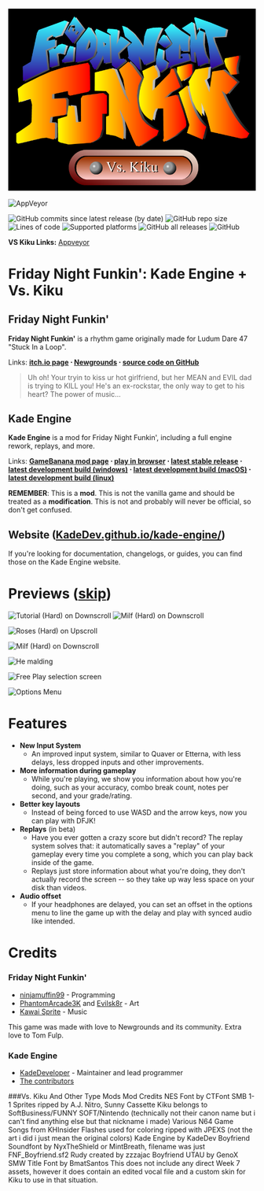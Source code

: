 ![Kade Engine logo](https://raw.githubusercontent.com/craftersshaft/FNF-Vs-Kiku/master/vs%20kiku%20logo.png)

![AppVeyor](https://img.shields.io/appveyor/build/craftersshaft/fnf-vs-kiku?label=windows%20build)

![GitHub commits since latest release (by date)](https://img.shields.io/github/commits-since/craftersshaft/FNF-Vs-Kiku/latest) ![GitHub repo size](https://img.shields.io/github/repo-size/craftersshaft/FNF-Vs-Kiku) ![Lines of code](https://img.shields.io/tokei/lines/github/craftersshaft/FNF-Vs-Kiku) ![Supported platforms](https://img.shields.io/badge/supported%20platforms-windows) ![GitHub all releases](https://img.shields.io/github/downloads/craftersshaft/FNF-Vs-Kiku/total) ![GitHub](https://img.shields.io/github/license/craftersshaft/FNF-Vs-Kiku)

**VS Kiku Links:** [Appveyor](https://ci.appveyor.com/project/craftersshaft/fnf-vs-kiku)

# Friday Night Funkin': Kade Engine + Vs. Kiku
## Friday Night Funkin'
**Friday Night Funkin'** is a rhythm game originally made for Ludum Dare 47 "Stuck In a Loop".

Links: **[itch.io page](https://ninja-muffin24.itch.io/funkin) ⋅ [Newgrounds](https://www.newgrounds.com/portal/view/770371) ⋅ [source code on GitHub](https://github.com/ninjamuffin99/Funkin)**
> Uh oh! Your tryin to kiss ur hot girlfriend, but her MEAN and EVIL dad is trying to KILL you! He's an ex-rockstar, the only way to get to his heart? The power of music... 

## Kade Engine
**Kade Engine** is a mod for Friday Night Funkin', including a full engine rework, replays, and more.

Links: **[GameBanana mod page](https://gamebanana.com/gamefiles/16761) ⋅ [play in browser](https://funkin.puyo.xyz) ⋅ [latest stable release](https://github.com/KadeDev/Kade-Engine/releases/latest) ⋅ [latest development build (windows)](https://ci.appveyor.com/project/KadeDev/kade-engine-windows/build/artifacts) ⋅ [latest development build (macOS)](https://ci.appveyor.com/project/KadeDev/kade-engine-macos/build/artifacts) ⋅ [latest development build (linux)](https://ci.appveyor.com/project/KadeDev/kade-engine-linux/build/artifacts)**

**REMEMBER**: This is a **mod**. This is not the vanilla game and should be treated as a **modification**. This is not and probably will never be official, so don't get confused.

## Website ([KadeDev.github.io/kade-engine/](https://KadeDev.github.io/Kade-Engine/))
If you're looking for documentation, changelogs, or guides, you can find those on the Kade Engine website.

# Previews ([skip](#features))

![Tutorial (Hard) on Downscroll](https://user-images.githubusercontent.com/15311104/113989685-fa5aea80-9850-11eb-9180-f5819a774c79.gif) ![Milf (Hard) on Downscroll](https://user-images.githubusercontent.com/15311104/113990845-2c208100-9852-11eb-8e6d-f1c9e8439871.gif)

![Roses (Hard) on Upscroll](https://user-images.githubusercontent.com/15311104/113993573-e31dfc00-9854-11eb-82ae-1f29dc8a0b04.png)

![Milf (Hard) on Downscroll](https://user-images.githubusercontent.com/15311104/113991654-f4660900-9852-11eb-8c3d-f3927571f19b.png)

![He malding](https://user-images.githubusercontent.com/15311104/113993693-02b52480-9855-11eb-9975-eb8a7a1be8d1.png)

![Free Play selection screen](https://i.imgur.com/LR0eWIC.png)

![Options Menu](https://i.imgur.com/LBXW9C1.png)

# Features

 - **New Input System**
	 - An improved input system, similar to Quaver or Etterna, with less delays, less dropped inputs and other improvements.
 - **More information during gameplay**
	 - While you're playing, we show you information about how you're doing, such as your accuracy, combo break count, notes per second, and your grade/rating.
 - **Better key layouts**
	 - Instead of being forced to use WASD and the arrow keys, now you can play with DFJK!
 - **Replays** (in beta)
	 - Have you ever gotten a crazy score but didn't record? The replay system solves that: it automatically saves a "replay" of your gameplay every time you complete a song, which you can play back inside of the game. 
	 - Replays just store information about what you're doing, they don't actually record the screen -- so they take up way less space on your disk than videos.
 - **Audio offset**
	 - If your headphones are delayed, you can set an offset in the options menu to line the game up with the delay and play with synced audio like intended.

# Credits
### Friday Night Funkin'
 - [ninjamuffin99](https://twitter.com/ninja_muffin99) - Programming
 - [PhantomArcade3K](https://twitter.com/phantomarcade3k) and [Evilsk8r](https://twitter.com/evilsk8r) - Art
 - [Kawai Sprite](https://twitter.com/kawaisprite) - Music

This game was made with love to Newgrounds and its community. Extra love to Tom Fulp.
### Kade Engine
- [KadeDeveloper](https://twitter.com/KadeDeveloper) - Maintainer and lead programmer
- [The contributors](https://github.com/KadeDev/Kade-Engine/graphs/contributors)

###Vs. Kiku And Other Type Mods Mod Credits
NES Font by CTFont
SMB 1-1 Sprites ripped by A.J. Nitro, Sunny Cassette
Kiku belongs to SoftBusiness/FUNNY SOFT/Nintendo (technically not their canon name but i can't find anything else but that nickname i made)
Various N64 Game Songs from KHInsider
Flashes used for coloring ripped with JPEXS (not the art i did i just mean the original colors)
Kade Engine by KadeDev
Boyfriend Soundfont by NyxTheShield or MintBreath, filename was just FNF_Boyfriend.sf2
Rudy created by zzzajac
Boyfriend UTAU by GenoX
SMW Title Font by BmatSantos
This does not include any direct Week 7 assets, however it does contain an edited vocal file and a custom skin for Kiku to use in that situation.
